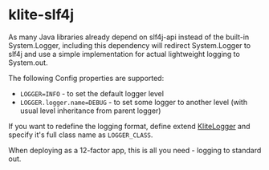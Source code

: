 # klite-slf4j

As many Java libraries already depend on slf4j-api instead of the built-in System.Logger,
including this dependency will redirect System.Logger to slf4j and use a simple implementation for
actual lightweight logging to System.out.

The following Config properties are supported:
* `LOGGER=INFO` - to set the default logger level
* `LOGGER.logger.name=DEBUG` - to set some logger to another level (with usual level inheritance from parent logger)

If you want to redefine the logging format, define extend [KliteLogger](src/KliteLogger.kt) and specify it's full class name as `LOGGER_CLASS`.

When deploying as a 12-factor app, this is all you need - logging to standard out.
